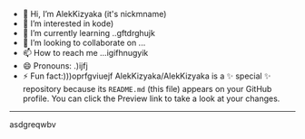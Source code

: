 - 👋 Hi, I’m AlekKizyaka (it's nickmname)
- 👀 I’m interested in kode)
- 🌱 I’m currently learning ..gftdrghujk
- 💞️ I’m looking to collaborate on ...
- 📫 How to reach me ...igifhnugyik
- 😄 Pronouns: .)ijfj
- ⚡ Fun fact:)))oprfgviuejf
AlekKizyaka/AlekKizyaka is a ✨ special ✨ repository because its `README.md` (this file) appears on your GitHub profile.
You can click the Preview link to take a look at your changes.
---
asdgreqwbv
